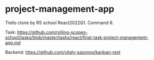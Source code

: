 # project-management-app

Trello clone by RS school React2022Q1. Command 8. 

Task: https://github.com/rolling-scopes-school/tasks/blob/master/tasks/react/final-task-project-management-app.md

Backend: https://github.com/vitaly-sazonov/kanban-rest
